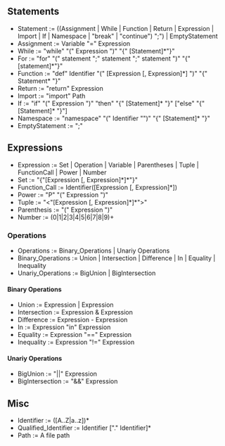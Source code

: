 ## Statements
- Statement := ((Assignment | While | Function | Return | Expression | Import | 
                 If | Namespace | "break" | "continue") ";") | EmptyStatement
- Assignment := Variable "=" Expression
- While := "while" "(" Expression ")" "{" [Statement]*"}"
- For := "for" "(" statement ";" statement ";" statement ")" "{" [statement]*"}"
- Function := "def" Identifier "(" [Expression \[, Expression\]\*] ")" "{" Statement* "}"
- Return := "return" Expression
- Import := "import" Path
- If := "if" "(" Expression ")" "then" "{" [Statement]* "}" ["else" "{" [Statement]* "}"]
- Namespace := "namespace" "(" Identifier "")" "{" [Statement]* "}"
- EmptyStatement := ";"

## Expressions
- Expression := Set | Operation | Variable | Parentheses | Tuple | FunctionCall | Power | Number
- Set := "{"[Expression \[, Expression\]\*]*"}"
- Function_Call := Identifier([Expression \[, Expression\]\*])
- Power := "P" "(" Expression ")"
- Tuple := "<"[Expression \[, Expression\]\*]*">"
- Parenthesis := "(" Expression ")"
- Number := (0|1|2|3|4|5|6|7|8|9)+

### Operations
- Operations := Binary_Operations | Unariy Operations
- Binary_Operations := Union | Intersection | Difference | In | Equality | Inequality
- Unariy_Operations := BigUnion | BigIntersection

#### Binary Operations

- Union := Expression | Expression
- Intersection := Expression & Expression
- Difference := Expression - Expression
- In := Expression "in" Expression
- Equality := Expression "==" Expression
- Inequality := Expression "!=" Expression

#### Unariy Operations
- BigUnion := "||" Expression
- BigIntersection := "&&" Expression

## Misc
- Identifier := ([A..Z|a..z])*
- Qualified_Identifier := Identifier ["." Identifier]*
- Path := A file path
